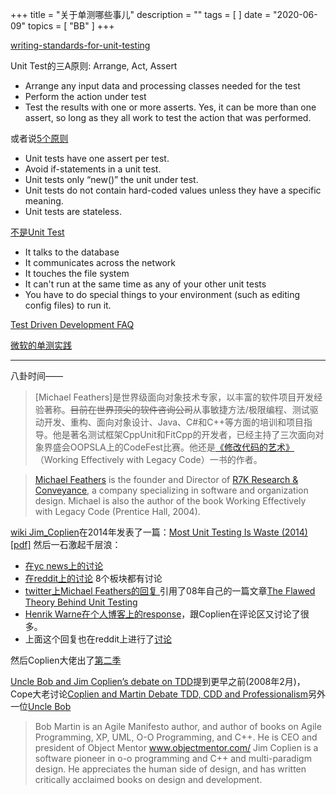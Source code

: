 +++
title = "关于单测哪些事儿"
description = ""
tags = [
]
date = "2020-06-09"
topics = [
    "BB"
]
+++

[writing-standards-for-unit-testing](https://stackoverflow.com/questions/507000/writing-standards-for-unit-testing)

Unit Test的三A原则: Arrange, Act, Assert
- Arrange any input data and processing classes needed for the test
- Perform the action under test
- Test the results with one or more asserts. Yes, it can be more than one assert, so long as they all work to test the action that was performed.

或者说[5个原则](https://medium.com/@abstarreveld/the-5-unit-testing-guidelines-f21d39c33e0b)

- Unit tests have one assert per test.
- Avoid if-statements in a unit test.
- Unit tests only “new()” the unit under test.
- Unit tests do not contain hard-coded values unless they have a specific meaning.
- Unit tests are stateless.

[不是Unit Test](https://www.artima.com/weblogs/viewpost.jsp?thread=126923)
- It talks to the database
- It communicates across the network
- It touches the file system
- It can't run at the same time as any of your other unit tests
- You have to do special things to your environment (such as editing config files) to run it.

[Test Driven Development FAQ](http://pantras.free.fr/tddfaq.html) 

[微软的单测实践](https://docs.microsoft.com/en-us/dotnet/core/testing/unit-testing-best-practices)


--- 

八卦时间—— 

>[Michael Feathers]是世界级面向对象技术专家，以丰富的软件项目开发经验著称。~~目前在世界顶尖的软件咨询公司~~从事敏捷方法/极限编程、测试驱动开发、重构、面向对象设计、Java、C#和C++等方面的培训和项目指导。他是著名测试框架CppUnit和FitCpp的开发者，已经主持了三次面向对象界盛会OOPSLA上的CodeFest比赛。他还是[《修改代码的艺术》](http://product.china-pub.com/36363)（Working Effectively with Legacy Code）一书的作者。

>[Michael Feathers](https://michaelfeathers.silvrback.com/bio) is the founder and Director of [R7K Research & Conveyance](http://www.r7krecon.com/), a
company specializing in software and organization design. Michael is also the author
of the book Working Effectively with Legacy Code (Prentice Hall, 2004).


[wiki Jim_Coplien](https://en.wikipedia.org/wiki/Jim_Coplien)在2014年发表了一篇：[Most Unit Testing Is Waste (2014) [pdf]](https://rbcs-us.com/documents/Why-Most-Unit-Testing-is-Waste.pdf) 然后一石激起千层浪：

- [在yc news上的讨论](https://news.ycombinator.com/item?id=20309815)   
- [在reddit上的讨论](https://www.reddit.com/r/programming/comments/4lqni5/why_most_unit_testing_is_waste/) 8个板块都有讨论
- [twitter上Michael Feathers的回复 ](https://twitter.com/mfeathers/status/441598005515669504) 引用了08年自己的一篇文章[The Flawed Theory Behind Unit Testing](https://michaelfeathers.typepad.com/michael_feathers_blog/2008/06/the-flawed-theo.html) 
- [Henrik Warne在个人博客上的response](https://henrikwarne.com/2014/09/04/a-response-to-why-most-unit-testing-is-waste/)，跟Coplien在评论区又讨论了很多。
- 上面这个回复也在reddit上进行了[讨论](https://www.reddit.com/r/programming/comments/2fflvo/a_response_to_why_most_unit_testing_is_waste/)

然后Coplien大佬出了[第二季](https://rbcs-us.com/documents/Segue.pdf)


[Uncle Bob and Jim Coplien’s debate on TDD](https://medium.com/@mena.meseha/uncle-bob-and-jim-copliens-debate-on-tdd-b33006f171b4)提到更早之前(2008年2月)，Cope大老讨论[Coplien and Martin Debate TDD, CDD and Professionalism](https://www.infoq.com/interviews/coplien-martin-tdd)另外一位[Uncle Bob](https://blog.cleancoder.com/uncle-bob/2017/03/03/TDD-Harms-Architecture.html)

>Bob Martin is an Agile Manifesto author, and author of books on Agile Programming, XP, UML, O-O Programming, and C++. He is CEO and president of Object Mentor www.objectmentor.com/ Jim Coplien is a software pioneer in o-o programming and C++ and multi-paradigm design. He appreciates the human side of design, and has written critically acclaimed books on design and development.



